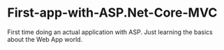 # First-app-with-ASP.Net-Core-MVC
First time doing an actual application with ASP. Just learning the basics about the Web App world.
